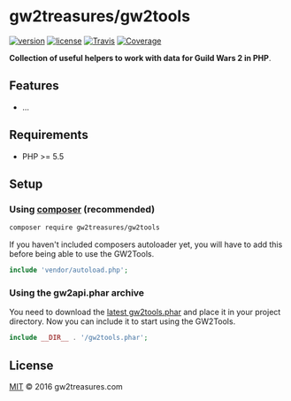 # gw2treasures/gw2tools

<!-- badges -->
[![version][packagist-badge]][packagist]
[![license][license-badge]][packagist]
[![Travis][travis-badge]][travis]
[![Coverage][coverage-badge]][coverage]

[packagist-badge]: https://img.shields.io/packagist/v/gw2treasures/gw2tools.svg?style=flat-square
[license-badge]: https://img.shields.io/packagist/l/gw2treasures/gw2tools.svg?style=flat-square
[travis-badge]: https://img.shields.io/travis/GW2Treasures/gw2tools/master.svg?style=flat-square
[coverage-badge]: https://img.shields.io/codecov/c/github/GW2Treasures/gw2tools/master.svg?style=flat-square
[packagist]: https://packagist.org/packages/gw2treasures/gw2tools
[travis]: https://travis-ci.org/GW2Treasures/gw2tools
[coverage]: https://codecov.io/github/GW2Treasures/gw2tools

**Collection of useful helpers to work with data for Guild Wars 2 in PHP**.

## Features
 - ...

## Requirements
 - PHP >= 5.5

## Setup

### Using [composer](https://getcomposer.org) (recommended)

```sh
composer require gw2treasures/gw2tools
```

If you haven't included composers autoloader yet,
you will have to add this before being able to use the GW2Tools.

```php
include 'vendor/autoload.php';
```

### Using the gw2api.phar archive

You need to download the [latest gw2tools.phar](https://github.com/GW2Treasures/gw2tools/releases/latest) 
and place it in your project directory.
Now you can include it to start using the GW2Tools.

```php
include __DIR__ . '/gw2tools.phar';
```

## License

[MIT](LICENSE) © 2016 gw2treasures.com
